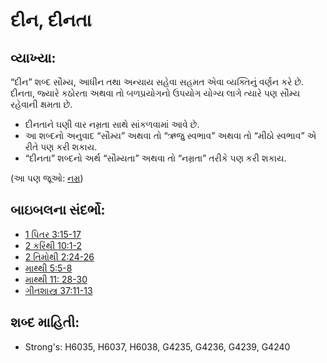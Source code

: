 # દીન, દીનતા 

## વ્યાખ્યા: 

“દીન” શબ્દ સૌમ્ય, આધીન તથા અન્યાય સહેવા સહમત એવા વ્યક્તિનું વર્ણન કરે છે.
દીનતા, જ્યારે કઠોરતા અથવા તો બળપ્રયોગનો ઉપયોગ યોગ્ય લાગે ત્યારે પણ સૌમ્ય રહેવાની ક્ષમતા છે.

* દીનતાને ઘણી વાર નમ્રતા સાથે સાંકળવામાં આવે છે.
* આ શબ્દનો અનુવાદ “સૌમ્ય” અથવા તો “ઋજુ સ્વભાવ” અથવા તો “મીઠો સ્વભાવ” એ રીતે પણ કરી શકાય.
* “દીનતા” શબ્દનો અર્થ “સૌમ્યતા” અથવા તો “નમ્રતા” તરીકે પણ કરી શકાય.

(આ પણ જૂઓ: [નમ્ર](../kt/humble.md))

## બાઇબલના સંદર્ભો: 

* [1 પિતર 3:15-17](rc://gu/tn/help/1pe/03/15)
* [2 કરિંથી 10:1-2](rc://gu/tn/help/2co/10/01)
* [2 તિમોથી 2:24-26](rc://gu/tn/help/2ti/02/24)
* [માથ્થી 5:5-8](rc://gu/tn/help/mat/05/05)
* [માથ્થી 11: 28-30](rc://gu/tn/help/mat/11/28)
* [ગીતશાસ્ત્ર 37:11-13](rc://gu/tn/help/psa/037/011)

## શબ્દ માહિતી: 

* Strong's: H6035, H6037, H6038, G4235, G4236, G4239, G4240
